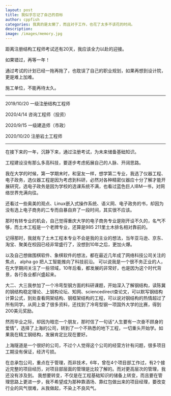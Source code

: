 ```yaml
---
layout: post
title: 我似乎忘记了自己的目标
author: cppfish
categories: 我真的是太懒了，而且对于工作，也花了太多不该花的时间。
description: 
image: /images/memory.jpg
---
```



距离注册结构工程师考试还有20天，我应该全力以赴的迎接。

如果错过，再等一年！

通过考试的计划已经一拖再拖了，也耽误了自己的职业规划，如果再想到设计院，更是难上加难。

施工单位，不能再待太久。

------

2019/10/20 一级注册结构工程师

2020/4/14 咨询工程师（投资）

2020/9/15 一级建造师（市政）

2020/10/20 注册岩土工程师


------

在接下来的一年，沉静下来，通过注册考试，为未来储备基础知识。

工程建设没有那么多高科技，要逐步考虑拓展自己的人脉、开阔思路。

我在大学的时候，第一学期末时，和室友一样，想学第二专业，我选了仪器工程、电子政务，选仪器工程是因为考虑到科研，必然对各种精密仪器应十分了解才能开展研究，选电子政务是因为学校的选课系统不满，也看过蓝色巨人IBM一书，对网络世界充满向往。

还看过一些奥美的观点、Linux嵌入式操作系统、语义网、电子政务的书，却因为没有选上电子商务的二专而自暴自弃了一段时间，其实很不应该。

那时有转专业的机会，自己觉得重庆大学的电子商务专业是刚开设不久的，名气不够，而土木工程是一个老牌专业，还算是985 211里土木排名相对靠前的。

记得那时，我就有了土木工程本专业不会是我的主业的想法，当年亚马逊、京东、淘宝、聚美在校园已经非常盛行了，没想到10年之后，更加火爆。

以及自己想做围棋软件、象棋软件的想法，都在最近几年成了网络科技公司关注的焦点， alpha go 把人工智能推向了科技前沿。
可以说我是一个很不务正业的人，在大学期间关注了一些领域，10年后看，都发展的非常好，也是因为这个时代背景，各行各业都兴盛起来。


大二、大三我参加了一个冷弯型钢方面的科研课题，开始深入了解钢结构，读陈冀的钢结构稳定理论、上钢构论坛、知网、sciencedirect查论文，可以默写钢结构计算公式，到处查看网架结构、钢框架结构的工程，可以说对钢结构的热情超过了所有同学。从网上查了很多资料，还找到了冷弯型钢一项国外大学的比赛，得到200美元奖励。

然而毕业之际，却因为暗恋一个朋友，那时信了一句话“人生要有一次奋不顾身的爱情”，选择了上海的公司，转到了一个不熟悉的地下工程，一切重头开始学。如果我在精工钢结构，发展肯定比现在要好。

上海隧道是一个很好的公司，不过个人觉得这个公司的经营方针有问题，很多项目工期没有保证，经济亏损。

在总承包公司，重点在于管理，而非技术，6年，曾在4个项目部工作过，有2个接近完整的项目经历，对项目部层面的管理是比较了解的。而对更高层次的管理，我还没有涉及到。
我想要转变，不仅是在工程基础知识的储备上转变，而且要在管理思路上更进一步，我不希望成为那种靠酒场、靠红包做出来的项目经理，要改变行业的风气很难，从我做起，不染上不良风气。

